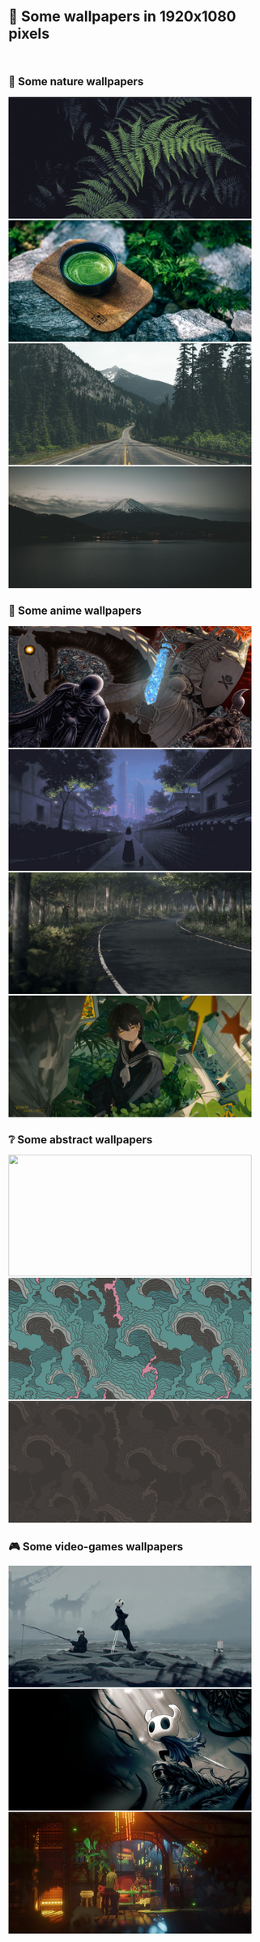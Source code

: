 # :art: Some wallpapers in 1920x1080 pixels 

<br />

## :leaves: Some nature wallpapers
<img src="./wallpapers/NATURE/91.JPG" height="240" width="480">
<img src="./wallpapers/NATURE/19.jpg" height="240" width="480">
<img src="./wallpapers/NATURE/24.png" height="240" width="480">
<img src="./wallpapers/NATURE/07.jpg" height="240" width="480">

## :sushi: Some anime wallpapers
<img src="./wallpapers/ANIME/94.JPEG" height="240" width="480">
<img src="./wallpapers/ANIME/90.PNG" height="240" width="480">
<img src="./wallpapers/ANIME/96.png" height="240" width="480">
<img src="./wallpapers/ANIME/97.png" height="240" width="480">

## :grey_question: Some abstract wallpapers
<img src="./wallpapers/ABSTRACT/98.jpg" height="240" width="480">
<img src="./wallpapers/ABSTRACT/48.png" height="240" width="480">
<img src="./wallpapers/ABSTRACT/47.png" height="240" width="480">

## :video_game: Some video-games wallpapers
<img src="./wallpapers/VIDEO-GAMES/46.png" height="240" width="480">
<img src="./wallpapers/VIDEO-GAMES/72.jpeg" height="240" width="480">
<img src="./wallpapers/VIDEO-GAMES/34.png" height="240" width="480">


